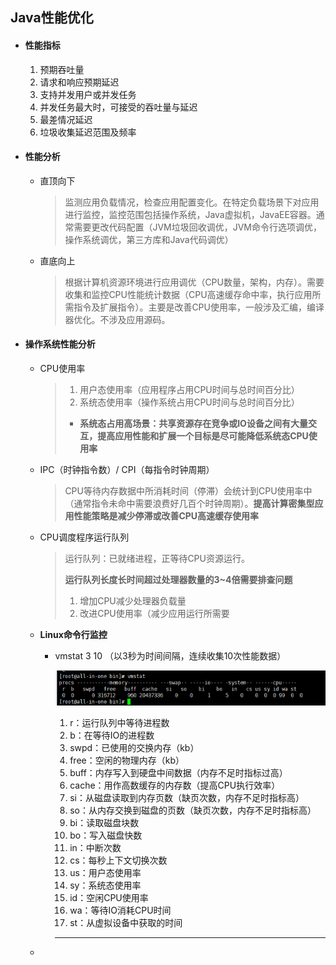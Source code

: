 ## Java性能优化

- #### 性能指标

  1. 预期吞吐量
  2. 请求和响应预期延迟
  3. 支持并发用户或并发任务
  4. 并发任务最大时，可接受的吞吐量与延迟
  5. 最差情况延迟
  6. 垃圾收集延迟范围及频率

- #### **性能分析**

  - 直顶向下

    > 监测应用负载情况，检查应用配置变化。在特定负载场景下对应用进行监控，监控范围包括操作系统，Java虚拟机，JavaEE容器。通常需要更改代码配置（JVM垃圾回收调优，JVM命令行选项调优，操作系统调优，第三方库和Java代码调优）
  
  - 直底向上
  
    > 根据计算机资源环境进行应用调优（CPU数量，架构，内存）。需要收集和监控CPU性能统计数据（CPU高速缓存命中率，执行应用所需指令及扩展指令）。主要是改善CPU使用率，一般涉及汇编，编译器优化。不涉及应用源码。
  
- #### **操作系统性能分析**

  - CPU使用率

    > 1. 用户态使用率（应用程序占用CPU时间与总时间百分比）
    > 2. 系统态使用率（操作系统占用CPU时间与总时间百分比）
    >
    > - **系统态占用高场景：共享资源存在竞争或IO设备之间有大量交互，提高应用性能和扩展一个目标是尽可能降低系统态CPU使用率**

  - IPC（时钟指令数）/ CPI（每指令时钟周期）

    > CPU等待内存数据中所消耗时间（停滞）会统计到CPU使用率中（通常指令未命中需要浪费好几百个时钟周期）。**提高计算密集型应用性能策略是减少停滞或改善CPU高速缓存使用率**

  - CPU调度程序运行队列
  
    > 运行队列：已就绪进程，正等待CPU资源运行。
    >
    > **运行队列长度长时间超过处理器数量的3~4倍需要排查问题**
    >
    > 1. 增加CPU减少处理器负载量
    > 2. 改进CPU使用率（减少应用运行所需要
  
    
  
  - **Linux命令行监控**
  
    - vmstat  3  10  （以3秒为时间间隔，连续收集10次性能数据）
  
      ![image-20230130105712098](img\image-20230130105712098.png) 
  
      1. r：运行队列中等待进程数
      2. b：在等待IO的进程数
      3. swpd：已使用的交换内存（kb）
      4. free：空闲的物理内存（kb）
      5. buff：内存写入到硬盘中间数据（内存不足时指标过高）
      6. cache：用作高数缓存的内存数（提高CPU执行效率）
      7. si：从磁盘读取到内存页数（缺页次数，内存不足时指标高）
      8. so：从内存交换到磁盘的页数（缺页次数，内存不足时指标高）
      9. bi：读取磁盘块数
      10. bo：写入磁盘快数
      11. in：中断次数
      12. cs：每秒上下文切换次数
      13. us：用户态使用率
      14. sy：系统态使用率
      15. id：空闲CPU使用率
      16. wa：等待IO消耗CPU时间
      17. st：从虚拟设备中获取的时间
  
      ---
  
  - 

​    


​    

​    

​    

